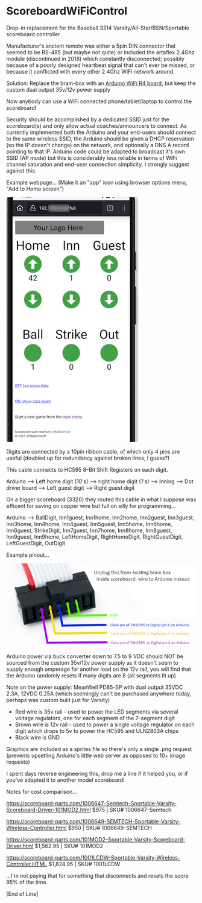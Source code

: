 # ScoreboardWiFiControl
Drop-in replacement for the Baseball 3314 Varsity/All-Star/BSN/Sportable scoreboard controller

Manufacturer's ancient remote was either a 5pin DIN connector that seemed to be RS-485 (but maybe not quite) or included the artaflex 2.4Ghz module (discontinued in 2018) which constantly disconnected; possibly because of a poorly designed heartbeat signal that can't ever be missed, or because it conflicted with every other 2.4Ghz WiFi network around.

Solution: Replace the brain-box with an [Arduino WiFi R4 board](https://store.arduino.cc/products/uno-r4-wifi), but keep the custom dual output 35v/12v power supply

Now anybody can use a WiFi connected phone/tablet/laptop to control the scoreboard!

Security should be accomplished by a dedicated SSID just for the scoreboard(s) and only allow actual coaches/announcers to connect.  As currently implemented both the Arduino and your end-users should connect to the same wireless SSID, the Arduino should be given a DHCP reservation (so the IP doesn't change) on the network, and optionally a DNS A record pointing to that IP.  Arduino code could be adapted to broadcast it's own SSID (AP mode) but this is considerably less reliable in terms of WiFi channel saturation and end-user connection simplicity, I strongly suggest against this.

Example webpage... (Make it an "app" icon using browser options menu, "Add to Home screen")

![Webpage_Screenshot_On_Phone](https://github.com/JPMakesStuff/ScoreboardWiFiControl/blob/main/Webpage_Screenshot_On_Phone.png?raw=true)

Digits are connected by a 10pin ribbon cable, of which only 4 pins are useful (doubled up for redundancy against broken lines, I guess?)

This cable connects to HC595 8-Bit Shift Registers on each digit.

Arduino --> Left home digit (10's) --> right home digit (1's) --> Inning --> Dot driver board --> Left guest digit --> Right guest digit

On a bigger scoreboard (3320) they routed this cable in what I suppose was efficent for saving on copper wire but full on silly for programming...

Arduino --> BallDigit, Inn1guest, Inn1home, Inn2home, Inn2guest, Inn3guest, Inn3home, Inn4home, Inn4guest, Inn5guest, Inn5home, Inn6home, Inn6guest, StrikeDigit, Inn7guest, Inn7home, Inn8home, Inn8guest, Inn9guest, Inn9home, LeftHomeDigit, RightHomeDigit, RightGuestDigit, LeftGuestDigit, OutDigit

Example pinout...

![10pin connector](https://github.com/JPMakesStuff/ScoreboardWiFiControl/blob/main/10pin_ribbon_cable.jpg?raw=true)

Arduino power via buck converter down to 7.5 to 9 VDC should NOT be sourced from the custom 35v/12v power supply as it doesn't seem to supply enough amperage for another load on the 12v rail, you will find that the Arduino randomly resets if many digits are 8 (all segments lit up)

Note on the power supply: MeanWell PD85-SP with dual output 35VDC 2.3A, 12VDC 0.25A (which seemingly can't be purchased anywhere today, perhaps was custom built just for Varsity)
 - Red wire is 35v rail - used to power the LED segments via several voltage regulators, one for each segment of the 7-segment digit
 - Brown wire is 12v rail - used to power a single voltage regulator on each digit which drops to 5v to power the HC595 and ULN2803A chips
 - Black wire is GND

Graphics are included as a sprites file so there's only a single .png request (prevents upsetting Arduino's little web server as opposed to 10+ image requests)

I spent days reverse engineering this, drop me a line if it helped you, or if you've adapted it to another model scoreboard!

Notes for cost comparison...

https://scoreboard-parts.com/1006647-Semtech-Sportable-Varsity-Scoreboard-Driver-101MOD2.html
$975 | SKU# 1006647-Semtech

https://scoreboard-parts.com/1006649-SEMTECH-Sportable-Varsity-Wireless-Controller.html
$950 | SKU# 1006649-SEMTECH

https://scoreboard-parts.com/101MOD2-Sportable-Varsity-Scoreboard-Driver.html
$1,562.95 | SKU# 101MOD2

https://scoreboard-parts.com/1001LCDW-Sportable-Varsity-Wireless-Controller.HTML
$1,824.95 | SKU# 1001LCDW

...I'm not paying that for something that disconnects and resets the score 95% of the time.

[End of Line]
